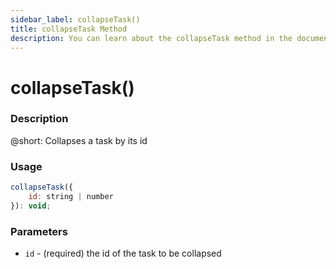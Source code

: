 ```yaml
---
sidebar_label: collapseTask()
title: collapseTask Method
description: You can learn about the collapseTask method in the documentation of the DHTMLX JavaScript To Do List library. Browse developer guides and API reference, try out code examples and live demos, and download a free 30-day evaluation version of DHTMLX To Do List.
---
```


# collapseTask()

### Description

@short: Collapses a task by its id

### Usage

~~~js
collapseTask({
    id: string | number
}): void;
~~~

### Parameters

- `id` - (required) the id of the task to be collapsed